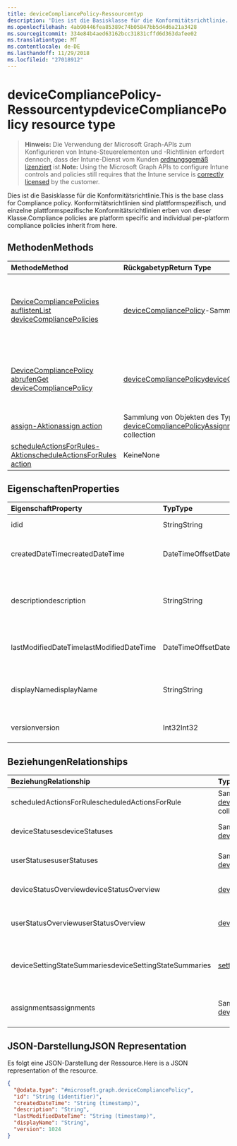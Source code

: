 ```yaml
---
title: deviceCompliancePolicy-Ressourcentyp
description: 'Dies ist die Basisklasse für die Konformitätsrichtlinie. Konformitätsrichtlinien sind plattformspezifisch, und einzelne plattformspezifische Konformitätsrichtlinien erben von dieser Klasse. '
ms.openlocfilehash: 4ab90446fea85389c74b05847bb5d4d6a21a3428
ms.sourcegitcommit: 334e84b4aed63162bcc31831cffd6d363dafee02
ms.translationtype: MT
ms.contentlocale: de-DE
ms.lasthandoff: 11/29/2018
ms.locfileid: "27018912"
---
```

# <a name="devicecompliancepolicy-resource-type"></a><span data-ttu-id="7d63a-104">deviceCompliancePolicy-Ressourcentyp</span><span class="sxs-lookup"><span data-stu-id="7d63a-104">deviceCompliancePolicy resource type</span></span>

> <span data-ttu-id="7d63a-105">**Hinweis:** Die Verwendung der Microsoft Graph-APIs zum Konfigurieren von Intune-Steuerelementen und -Richtlinien erfordert dennoch, dass der Intune-Dienst vom Kunden [ordnungsgemäß lizenziert](https://go.microsoft.com/fwlink/?linkid=839381) ist.</span><span class="sxs-lookup"><span data-stu-id="7d63a-105">**Note:** Using the Microsoft Graph APIs to configure Intune controls and policies still requires that the Intune service is [correctly licensed](https://go.microsoft.com/fwlink/?linkid=839381) by the customer.</span></span>

<span data-ttu-id="7d63a-106">Dies ist die Basisklasse für die Konformitätsrichtlinie.</span><span class="sxs-lookup"><span data-stu-id="7d63a-106">This is the base class for Compliance policy.</span></span> <span data-ttu-id="7d63a-107">Konformitätsrichtlinien sind plattformspezifisch, und einzelne plattformspezifische Konformitätsrichtlinien erben von dieser Klasse.</span><span class="sxs-lookup"><span data-stu-id="7d63a-107">Compliance policies are platform specific and individual per-platform compliance policies inherit from here.</span></span> 
## <a name="methods"></a><span data-ttu-id="7d63a-108">Methoden</span><span class="sxs-lookup"><span data-stu-id="7d63a-108">Methods</span></span>
|<span data-ttu-id="7d63a-109">Methode</span><span class="sxs-lookup"><span data-stu-id="7d63a-109">Method</span></span>|<span data-ttu-id="7d63a-110">Rückgabetyp</span><span class="sxs-lookup"><span data-stu-id="7d63a-110">Return Type</span></span>|<span data-ttu-id="7d63a-111">Beschreibung</span><span class="sxs-lookup"><span data-stu-id="7d63a-111">Description</span></span>|
|:---|:---|:---|
|[<span data-ttu-id="7d63a-112">DeviceCompliancePolicies auflisten</span><span class="sxs-lookup"><span data-stu-id="7d63a-112">List deviceCompliancePolicies</span></span>](../api/intune-deviceconfig-devicecompliancepolicy-list.md)|<span data-ttu-id="7d63a-113">[deviceCompliancePolicy](../resources/intune-deviceconfig-devicecompliancepolicy.md)-Sammlung</span><span class="sxs-lookup"><span data-stu-id="7d63a-113">[deviceCompliancePolicy](../resources/intune-deviceconfig-devicecompliancepolicy.md) collection</span></span>|<span data-ttu-id="7d63a-114">Auflisten von Eigenschaften und Beziehungen der [deviceCompliancePolicy](../resources/intune-deviceconfig-devicecompliancepolicy.md)-Objekte.</span><span class="sxs-lookup"><span data-stu-id="7d63a-114">List properties and relationships of the [deviceCompliancePolicy](../resources/intune-deviceconfig-devicecompliancepolicy.md) objects.</span></span>|
|[<span data-ttu-id="7d63a-115">DeviceCompliancePolicy abrufen</span><span class="sxs-lookup"><span data-stu-id="7d63a-115">Get deviceCompliancePolicy</span></span>](../api/intune-deviceconfig-devicecompliancepolicy-get.md)|[<span data-ttu-id="7d63a-116">deviceCompliancePolicy</span><span class="sxs-lookup"><span data-stu-id="7d63a-116">deviceCompliancePolicy</span></span>](../resources/intune-deviceconfig-devicecompliancepolicy.md)|<span data-ttu-id="7d63a-117">Lesen von Eigenschaften und Beziehungen des [deviceCompliancePolicy](../resources/intune-deviceconfig-devicecompliancepolicy.md)-Objekts.</span><span class="sxs-lookup"><span data-stu-id="7d63a-117">Read properties and relationships of the [deviceCompliancePolicy](../resources/intune-deviceconfig-devicecompliancepolicy.md) object.</span></span>|
|[<span data-ttu-id="7d63a-118">assign-Aktion</span><span class="sxs-lookup"><span data-stu-id="7d63a-118">assign action</span></span>](../api/intune-deviceconfig-devicecompliancepolicy-assign.md)|<span data-ttu-id="7d63a-119">Sammlung von Objekten des Typs [deviceCompliancePolicyAssignment](../resources/intune-deviceconfig-devicecompliancepolicyassignment.md)</span><span class="sxs-lookup"><span data-stu-id="7d63a-119">[deviceCompliancePolicyAssignment](../resources/intune-deviceconfig-devicecompliancepolicyassignment.md) collection</span></span>|<span data-ttu-id="7d63a-120">Noch nicht dokumentiert</span><span class="sxs-lookup"><span data-stu-id="7d63a-120">Not yet documented</span></span>|
|[<span data-ttu-id="7d63a-121">scheduleActionsForRules-Aktion</span><span class="sxs-lookup"><span data-stu-id="7d63a-121">scheduleActionsForRules action</span></span>](../api/intune-deviceconfig-devicecompliancepolicy-scheduleactionsforrules.md)|<span data-ttu-id="7d63a-122">Keine</span><span class="sxs-lookup"><span data-stu-id="7d63a-122">None</span></span>|<span data-ttu-id="7d63a-123">Noch nicht dokumentiert</span><span class="sxs-lookup"><span data-stu-id="7d63a-123">Not yet documented</span></span>|

## <a name="properties"></a><span data-ttu-id="7d63a-124">Eigenschaften</span><span class="sxs-lookup"><span data-stu-id="7d63a-124">Properties</span></span>
|<span data-ttu-id="7d63a-125">Eigenschaft</span><span class="sxs-lookup"><span data-stu-id="7d63a-125">Property</span></span>|<span data-ttu-id="7d63a-126">Typ</span><span class="sxs-lookup"><span data-stu-id="7d63a-126">Type</span></span>|<span data-ttu-id="7d63a-127">Beschreibung</span><span class="sxs-lookup"><span data-stu-id="7d63a-127">Description</span></span>|
|:---|:---|:---|
|<span data-ttu-id="7d63a-128">id</span><span class="sxs-lookup"><span data-stu-id="7d63a-128">id</span></span>|<span data-ttu-id="7d63a-129">String</span><span class="sxs-lookup"><span data-stu-id="7d63a-129">String</span></span>|<span data-ttu-id="7d63a-130">Schlüssel der Entität.</span><span class="sxs-lookup"><span data-stu-id="7d63a-130">Key of the entity.</span></span>|
|<span data-ttu-id="7d63a-131">createdDateTime</span><span class="sxs-lookup"><span data-stu-id="7d63a-131">createdDateTime</span></span>|<span data-ttu-id="7d63a-132">DateTimeOffset</span><span class="sxs-lookup"><span data-stu-id="7d63a-132">DateTimeOffset</span></span>|<span data-ttu-id="7d63a-133">Datum und Uhrzeit der Erstellung des Objekts</span><span class="sxs-lookup"><span data-stu-id="7d63a-133">DateTime the object was created.</span></span>|
|<span data-ttu-id="7d63a-134">description</span><span class="sxs-lookup"><span data-stu-id="7d63a-134">description</span></span>|<span data-ttu-id="7d63a-135">String</span><span class="sxs-lookup"><span data-stu-id="7d63a-135">String</span></span>|<span data-ttu-id="7d63a-136">Vom Administrator bereitgestellte Beschreibung der Gerätekonfiguration</span><span class="sxs-lookup"><span data-stu-id="7d63a-136">Admin provided description of the Device Configuration.</span></span>|
|<span data-ttu-id="7d63a-137">lastModifiedDateTime</span><span class="sxs-lookup"><span data-stu-id="7d63a-137">lastModifiedDateTime</span></span>|<span data-ttu-id="7d63a-138">DateTimeOffset</span><span class="sxs-lookup"><span data-stu-id="7d63a-138">DateTimeOffset</span></span>|<span data-ttu-id="7d63a-139">Datum und Uhrzeit der letzten Änderung des Objekts.</span><span class="sxs-lookup"><span data-stu-id="7d63a-139">DateTime the object was last modified.</span></span>|
|<span data-ttu-id="7d63a-140">displayName</span><span class="sxs-lookup"><span data-stu-id="7d63a-140">displayName</span></span>|<span data-ttu-id="7d63a-141">String</span><span class="sxs-lookup"><span data-stu-id="7d63a-141">String</span></span>|<span data-ttu-id="7d63a-142">Vom Administrator bereitgestellter Name der Gerätekonfiguration</span><span class="sxs-lookup"><span data-stu-id="7d63a-142">Admin provided name of the device configuration.</span></span>|
|<span data-ttu-id="7d63a-143">version</span><span class="sxs-lookup"><span data-stu-id="7d63a-143">version</span></span>|<span data-ttu-id="7d63a-144">Int32</span><span class="sxs-lookup"><span data-stu-id="7d63a-144">Int32</span></span>|<span data-ttu-id="7d63a-145">Version der Gerätekonfiguration.</span><span class="sxs-lookup"><span data-stu-id="7d63a-145">Version of the device configuration.</span></span>|

## <a name="relationships"></a><span data-ttu-id="7d63a-146">Beziehungen</span><span class="sxs-lookup"><span data-stu-id="7d63a-146">Relationships</span></span>
|<span data-ttu-id="7d63a-147">Beziehung</span><span class="sxs-lookup"><span data-stu-id="7d63a-147">Relationship</span></span>|<span data-ttu-id="7d63a-148">Typ</span><span class="sxs-lookup"><span data-stu-id="7d63a-148">Type</span></span>|<span data-ttu-id="7d63a-149">Beschreibung</span><span class="sxs-lookup"><span data-stu-id="7d63a-149">Description</span></span>|
|:---|:---|:---|
|<span data-ttu-id="7d63a-150">scheduledActionsForRule</span><span class="sxs-lookup"><span data-stu-id="7d63a-150">scheduledActionsForRule</span></span>|<span data-ttu-id="7d63a-151">Sammlung von Objekten des Typs [deviceComplianceScheduledActionForRule](../resources/intune-deviceconfig-devicecompliancescheduledactionforrule.md)</span><span class="sxs-lookup"><span data-stu-id="7d63a-151">[deviceComplianceScheduledActionForRule](../resources/intune-deviceconfig-devicecompliancescheduledactionforrule.md) collection</span></span>|<span data-ttu-id="7d63a-152">Die Liste der geplanten Aktion für diese Regel</span><span class="sxs-lookup"><span data-stu-id="7d63a-152">The list of scheduled action for this rule</span></span>|
|<span data-ttu-id="7d63a-153">deviceStatuses</span><span class="sxs-lookup"><span data-stu-id="7d63a-153">deviceStatuses</span></span>|<span data-ttu-id="7d63a-154">Sammlung von Objekten des Typs [deviceComplianceDeviceStatus](../resources/intune-deviceconfig-devicecompliancedevicestatus.md)</span><span class="sxs-lookup"><span data-stu-id="7d63a-154">[deviceComplianceDeviceStatus](../resources/intune-deviceconfig-devicecompliancedevicestatus.md) collection</span></span>|<span data-ttu-id="7d63a-155">Liste von Objekten des Typs „deviceComplianceDeviceStatus“.</span><span class="sxs-lookup"><span data-stu-id="7d63a-155">List of DeviceComplianceDeviceStatus.</span></span>|
|<span data-ttu-id="7d63a-156">userStatuses</span><span class="sxs-lookup"><span data-stu-id="7d63a-156">userStatuses</span></span>|<span data-ttu-id="7d63a-157">Sammlung von Objekten des Typs [deviceComplianceUserStatus](../resources/intune-deviceconfig-devicecomplianceuserstatus.md)</span><span class="sxs-lookup"><span data-stu-id="7d63a-157">[deviceComplianceUserStatus](../resources/intune-deviceconfig-devicecomplianceuserstatus.md) collection</span></span>|<span data-ttu-id="7d63a-158">Liste von Objekten des Typs „deviceComplianceUserStatus“.</span><span class="sxs-lookup"><span data-stu-id="7d63a-158">List of DeviceComplianceUserStatus.</span></span>|
|<span data-ttu-id="7d63a-159">deviceStatusOverview</span><span class="sxs-lookup"><span data-stu-id="7d63a-159">deviceStatusOverview</span></span>|[<span data-ttu-id="7d63a-160">deviceComplianceDeviceOverview</span><span class="sxs-lookup"><span data-stu-id="7d63a-160">deviceComplianceDeviceOverview</span></span>](../resources/intune-deviceconfig-devicecompliancedeviceoverview.md)|<span data-ttu-id="7d63a-161">Übersicht über den Status der Gerätekonformität nach Gerät</span><span class="sxs-lookup"><span data-stu-id="7d63a-161">Device compliance devices status overview</span></span>|
|<span data-ttu-id="7d63a-162">userStatusOverview</span><span class="sxs-lookup"><span data-stu-id="7d63a-162">userStatusOverview</span></span>|[<span data-ttu-id="7d63a-163">deviceComplianceUserOverview</span><span class="sxs-lookup"><span data-stu-id="7d63a-163">deviceComplianceUserOverview</span></span>](../resources/intune-deviceconfig-devicecomplianceuseroverview.md)|<span data-ttu-id="7d63a-164">Übersicht über den Status der Gerätekonformität nach Benutzer</span><span class="sxs-lookup"><span data-stu-id="7d63a-164">Device compliance users status overview</span></span>|
|<span data-ttu-id="7d63a-165">deviceSettingStateSummaries</span><span class="sxs-lookup"><span data-stu-id="7d63a-165">deviceSettingStateSummaries</span></span>|<span data-ttu-id="7d63a-166"> [settingStateDeviceSummary](../resources/intune-deviceconfig-settingstatedevicesummary.md)-Sammlung</span><span class="sxs-lookup"><span data-stu-id="7d63a-166">[settingStateDeviceSummary](../resources/intune-deviceconfig-settingstatedevicesummary.md) collection</span></span>|<span data-ttu-id="7d63a-167">Übersicht über den Einstellungsstatus der Konformitätsrichtlinie nach Gerät</span><span class="sxs-lookup"><span data-stu-id="7d63a-167">Compliance Setting State Device Summary</span></span>|
|<span data-ttu-id="7d63a-168">assignments</span><span class="sxs-lookup"><span data-stu-id="7d63a-168">assignments</span></span>|<span data-ttu-id="7d63a-169">Sammlung von Objekten des Typs [deviceCompliancePolicyAssignment](../resources/intune-deviceconfig-devicecompliancepolicyassignment.md)</span><span class="sxs-lookup"><span data-stu-id="7d63a-169">[deviceCompliancePolicyAssignment](../resources/intune-deviceconfig-devicecompliancepolicyassignment.md) collection</span></span>|<span data-ttu-id="7d63a-170">Sammlung von Zuweisungen für die Konformitätsrichtlinie.</span><span class="sxs-lookup"><span data-stu-id="7d63a-170">The collection of assignments for this compliance policy.</span></span>|

## <a name="json-representation"></a><span data-ttu-id="7d63a-171">JSON-Darstellung</span><span class="sxs-lookup"><span data-stu-id="7d63a-171">JSON Representation</span></span>
<span data-ttu-id="7d63a-172">Es folgt eine JSON-Darstellung der Ressource.</span><span class="sxs-lookup"><span data-stu-id="7d63a-172">Here is a JSON representation of the resource.</span></span>
<!-- {
  "blockType": "resource",
  "keyProperty": "id",
  "@odata.type": "microsoft.graph.deviceCompliancePolicy"
}
-->
``` json
{
  "@odata.type": "#microsoft.graph.deviceCompliancePolicy",
  "id": "String (identifier)",
  "createdDateTime": "String (timestamp)",
  "description": "String",
  "lastModifiedDateTime": "String (timestamp)",
  "displayName": "String",
  "version": 1024
}
```



